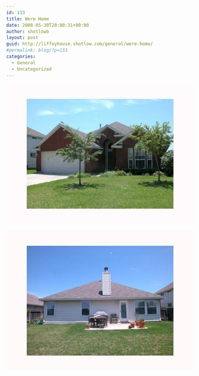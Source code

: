 ```yaml
---
id: 133
title: Were Home
date: 2008-05-30T20:00:31+00:00
author: shotlowb
layout: post
guid: http://liffeyhouse.shotlow.com/general/were-home/
#permalink: blog/?p=133
categories:
  - General
  - Uncategorized
---
```

[<img src="vendor/img/uploads/2011/04/20110405-100427.jpg" alt="20110405-100427.jpg" class="alignnone size-full" />](vendor/img/uploads/2011/04/20110405-100427.jpg)

[<img src="vendor/img/uploads/2011/04/20110405-100501.jpg" alt="20110405-100501.jpg" class="alignnone size-full" />](vendor/img/uploads/2011/04/20110405-100501.jpg)
